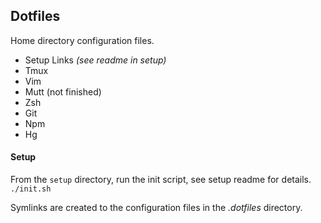 ## Dotfiles

Home directory configuration files.

* Setup Links _(see readme in setup)_
* Tmux
* Vim
* Mutt (not finished)
* Zsh
* Git
* Npm
* Hg

#### Setup

From the `setup` directory, run the init script, see setup readme for details.<br/>
`./init.sh`

Symlinks are created to the configuration files in the _.dotfiles_ directory.<br/>
